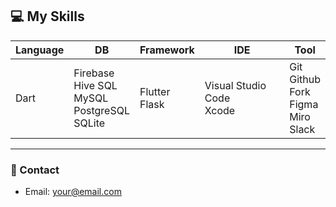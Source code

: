 ## 💻 My Skills

| **Language** | **DB** | **Framework** | **IDE** | **Tool** |
|--------------|--------|---------------|---------|----------|
| Dart         | Firebase<br>Hive SQL<br>MySQL<br>PostgreSQL<br>SQLite | Flutter<br>Flask | Visual Studio Code<br>Xcode | Git<br>Github<br>Fork<br>Figma<br>Miro<br>Slack |

---

### 📧 Contact

- Email: your@email.com

